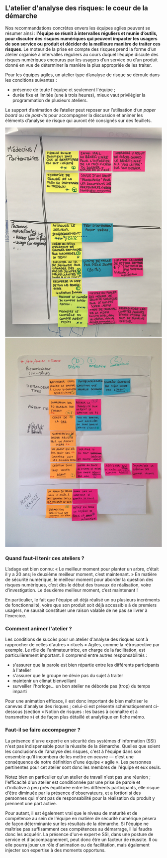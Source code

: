 ## L'atelier d'analyse des risques: le coeur de la démarche

Nos recommandations concrètes envers les équipes agiles peuvent se résumer ainsi : **l'équipe se réunit à intervalles réguliers et munie d’outils, pour discuter des risques numériques qui peuvent impacter les usagers de son service ou produit et décider de la meilleure manière de traiter ces risques**. Le moteur de la prise en compte des risques prend la forme d’un atelier organisé à intervalles réguliers au cours duquel l’équipe discute des risques numériques encourus par les usagers d’un service ou d’un produit donné en vue de déterminer la manière la plus appropriée de les traiter.

Pour les équipes agiles, un atelier type d’analyse de risque se déroule dans les conditions suivantes :

* présence de toute l'équipe et seulement l'équipe ;
* durée fixe et limitée (une à trois heures), mieux vaut privilégier la programmation de plusieurs ateliers.

Le support d’animation de l’atelier peut reposer sur l’utilisation d’un *paper board* ou de *post-its* pour accompagner la discussion et animer les éléments d’analyse de risque qui auront été consignés sur des feuillets.

![](assets/atelier-1.jpg)![](assets/atelier-2.JPG)

### Quand faut-il tenir ces ateliers ?

L’adage est bien connu: « Le meilleur moment pour planter un arbre, c’était il y a 20 ans; le deuxième meilleur moment, c’est maintenant. » En matière de sécurité numérique, le meilleur moment pour aborder la question des risques numériques, c’est dès le début des travaux de réalisation, voire d’investigation. Le deuxième meilleur moment, c’est maintenant !

En particulier, le fait que l'équipe ait déjà réalisé un ou plusieurs incréments de fonctionnalité, voire que son produit soit déjà accessible à de premiers usagers, ne saurait constituer une raison valable de ne pas se livrer à l'exercice.

### Comment animer l'atelier ?

Les conditions de succès pour un atelier d'analyse des risques sont à rapprocher de celles d'autres « rituels » Agiles, comme la rétrospective par exemple. Le rôle de l'animateur·trice, en charge de la facilitation, est particulièrement important. Il comprend entre autres responsabilités :

* s'assurer que la parole est bien répartie entre les différents participants à l'atelier
* s'assurer que le groupe ne dévie pas du sujet à traiter
* maintenir un climat bienveillant
* surveiller l'horloge… un bon atelier ne déborde pas \(trop\) du temps imparti

Pour une animation efficace, il est donc important de bien maîtriser le canevas d'analyse des risques ; celui-ci est présenté schématiquement ci-dessous \(section « Notion de risques : les bases à connaître et à transmettre »\) et de façon plus détaillé et analytique en fiche mémo.

### Faut-il se faire accompagner ?

La présence d'un·e expert·e en sécurité des systèmes d'information \(SSI\) n'est pas indispensable pour la réussite de la démarche. Quelles que soient les conclusions de l'analyse des risques, c'est à l'équipe dans son ensemble qu'il incombera de les mettre en oeuvre — c'est une conséquence de notre définition d'une équipe « agile ». Les personnes pertinentes pour cet atelier sont donc les membres de l'équipe et eux seuls.

Notez bien en particulier qu'un atelier de travail n'est pas une réunion ; l'efficacité d'un atelier est conditionnée par une prise de parole et d'initiative à peu près équilibrée entre les différents participants, elle risque d'être diminuée par la présence d'observateurs, et a fortiori si des personnes qui n'ont pas de responsabilité pour la réalisation du produit y prennent une part active.

Pour autant, il est également vrai que le niveau de maturité et de compétence au sein de l'équipe en matière de sécurité numérique pèsera de façon déterminante sur les résultats de la démarche. Si l'équipe ne maîtrise pas suffisamment ces compétences au démarrage, il lui faudra donc les acquérir. La présence d'un·e expert·e SSI, dans une posture de service et d'accompagnement, peut donc être un facteur de réussite. Il ou elle pourra jouer un rôle d'animation ou de facilitation, mais également injecter son expertise à des moments opportuns.

